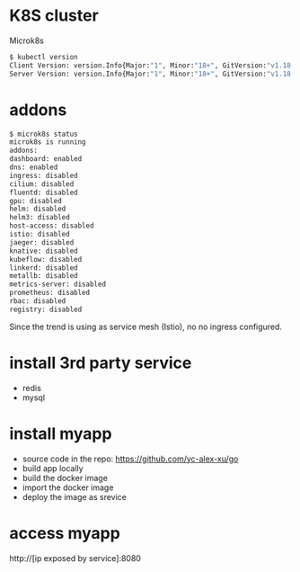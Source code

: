 # K8S cluster
Microk8s

```bash
$ kubectl version
Client Version: version.Info{Major:"1", Minor:"18+", GitVersion:"v1.18.2-41+b5cdb79a4060a3", GitCommit:"b5cdb79a4060a307d0c8a56a128aadc0da31c5a2", GitTreeState:"clean", BuildDate:"2020-04-27T17:29:53Z", GoVersion:"go1.14.2", Compiler:"gc", Platform:"linux/amd64"}
Server Version: version.Info{Major:"1", Minor:"18+", GitVersion:"v1.18.2-41+b5cdb79a4060a3", GitCommit:"b5cdb79a4060a307d0c8a56a128aadc0da31c5a2", GitTreeState:"clean", BuildDate:"2020-04-27T17:31:24Z", GoVersion:"go1.14.2", Compiler:"gc", Platform:"linux/amd64"}

```

#  addons
```bash
$ microk8s status
microk8s is running
addons:
dashboard: enabled
dns: enabled
ingress: disabled
cilium: disabled
fluentd: disabled
gpu: disabled
helm: disabled
helm3: disabled
host-access: disabled
istio: disabled
jaeger: disabled
knative: disabled
kubeflow: disabled
linkerd: disabled
metallb: disabled
metrics-server: disabled
prometheus: disabled
rbac: disabled
registry: disabled
```
Since the trend is using as service mesh (Istio), no no ingress configured.

# install 3rd party service 
* redis
* mysql

# install myapp
* source code in the repo: https://github.com/yc-alex-xu/go
* build app locally
* build the docker image
* import the docker image
* deploy the image as srevice

# access myapp
http://[ip exposed by service]:8080


